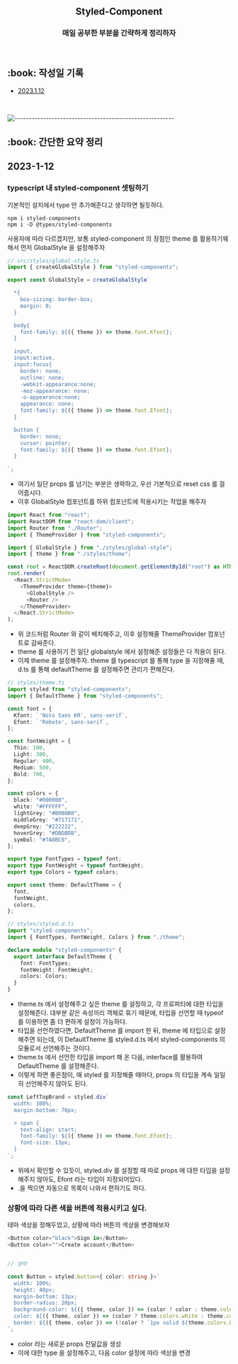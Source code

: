 <h2 align="center"> Styled-Component </h1>
<h3 align="center"> 매일 공부한 부분을 간략하게 정리하자 </h3> 
<br />

<h2 id="프로젝트소개"> :book: 작성일 기록 </h2>

- [2023.1.12](##2023-1-12)

  <br />

![--------------------------------------------------------](https://raw.githubusercontent.com/andreasbm/readme/master/assets/lines/rainbow.png)

<h2 id="프로젝트소개"> :book: 간단한 요약 정리 </h2>

## 2023-1-12

### typescript 내 styled-component 셋팅하기

<p>기본적인 설치에서 type 만 추가해준다고 생각하면 될듯하다.</p>

```
npm i styled-components
npm i -D @types/styled-components
```

<p>사용자에 따라 다르겠지만, 보통 styled-component 의 장점인 theme 를 활용하기웨해서 먼저 GlobalStyle 을 설정해주자</p>

```ts
// src/styles/global-style.ts
import { createGlobalStyle } from "styled-components";

export const GlobalStyle = createGlobalStyle`

  *{
    box-sizing: border-box;
    margin: 0;
  }

  body{
    font-family: ${({ theme }) => theme.font.Kfont};
  }

  input,
  input:active,
  input:focus{
    border: none;
    outline: none;
    -webkit-appearance:none;
    -moz-appearance: none;
    -o-appearance:none;
    appearance: none;
    font-family: ${({ theme }) => theme.font.Efont};
  }

  button {
    border: none;
    cursor: pointer;
    font-family: ${({ theme }) => theme.font.Efont};
  }
  
`;
```

- 여기서 일단 props 를 넘기는 부분은 생략하고, 우선 기본적으로 reset css 를 걸어줍시다.
- 이후 GlobalStyle 컴포넌트를 하위 컴포넌트에 적용시키는 작업을 해주자

```ts
import React from "react";
import ReactDOM from "react-dom/client";
import Router from "./Router";
import { ThemeProvider } from "styled-components";

import { GlobalStyle } from "./styles/global-style";
import { theme } from "./styles/theme";

const root = ReactDOM.createRoot(document.getElementById("root") as HTMLElement);
root.render(
  <React.StrictMode>
    <ThemeProvider theme={theme}>
      <GlobalStyle />
      <Router />
    </ThemeProvider>
  </React.StrictMode>
);
```

- 위 코드처럼 Router 와 같이 배치해주고, 이후 설정해줄 ThemeProvider 컴포넌트로 감싸준다.
- theme 를 사용하기 전 일단 globalstyle 에서 설정해준 설정들은 다 적용이 된다.
- 이제 theme 를 설정해주자. theme 를 typescript 를 통해 type 을 지정해줄 때, d.ts 를 통해 defaultTheme 를 설정해주면 관리가 편해진다.

```ts
// styles/theme.ts
import styled from "styled-components";
import { DefaultTheme } from "styled-components";

const font = {
  Kfont: `'Noto Sans KR', sans-serif`,
  Efont: `'Roboto', sans-serif`,
};

const fontWeight = {
  Thin: 100,
  Light: 300,
  Regular: 400,
  Medium: 500,
  Bold: 700,
};

const colors = {
  black: "#000000",
  white: "#FFFFFF",
  lightGrey: "#B0B0B0",
  middleGrey: "#717171",
  deepGrey: "#222222",
  hoverGrey: "#DBDBDB",
  symbol: "#7A0BC0",
};

export type FontTypes = typeof font;
export type FontWeight = typeof fontWeight;
export type Colors = typeof colors;

export const theme: DefaultTheme = {
  font,
  fontWeight,
  colors,
};
```

```ts
// styles/styled.d.ts
import "styled-components";
import { FontTypes, FontWeight, Colors } from "./theme";

declare module "styled-components" {
  export interface DefaultTheme {
    font: FontTypes;
    fontWeight: FontWeight;
    colors: Colors;
  }
}
```

- theme.ts 에서 설정해주고 싶은 theme 를 설정하고, 각 프로퍼티에 대한 타입을 설정해준다. 대부분 같은 속성끼리 객체로 묶기 때문에, 타입을 선언할 때 typeof 를 이용하면 좀 더 편하게 설정이 가능하다.
- 타입을 선언하였다면, DefaultTheme 를 import 한 뒤, theme 에 타입으로 설정해주면 되는데, 이 DefaultTheme 를 styled.d.ts 에서 styled-components 의 모듈로서 선언해주는 것이다.
- theme.ts 에서 선언한 타입을 import 해 온 다음, interface를 활용하여 DefaultTheme 를 설정해준다.
- 이렇게 하면 좋은점이, 매 styled 를 지정해줄 때마다, props 의 타입을 계속 일일히 선언해주지 않아도 된다.

```ts
const LeftTopBrand = styled.div`
  width: 100%;
  margin-bottom: 70px;

  > span {
    text-align: start;
    font-family: ${({ theme }) => theme.font.Efont};
    font-size: 13px;
  }
`;
```

- 위에서 확인할 수 있듯이, styled.div 를 설정할 때 따로 props 에 대한 타입을 설정해주지 않아도, Efont 라는 타입이 지정되어있다.
- .을 찍으면 자동으로 목록이 나와서 편하기도 하다.
  <br />

### 상황에 따라 다른 색을 버튼에 적용시키고 싶다.

<p>테마 색상을 정해두었고, 상황에 따라 버튼의 색상을 변경해보자</p>

```ts
<Button color="black">Sign in</Button>
<Button color="">Create account</Button>


// 생략

const Button = styled.button<{ color: string }>`
  width: 100%;
  height: 40px;
  margin-bottom: 13px;
  border-radius: 20px;
  background-color: ${({ theme, color }) => (color ? color : theme.colors.white)};
  color: ${({ theme, color }) => (color ? theme.colors.white : theme.colors.black)};
  border: ${({ theme, color }) => (!color ? `1px solid ${theme.colors.black}` : "none")};
`;

```

- color 라는 새로운 props 전달값을 생성
- 이에 대한 type 을 설정해주고, 다음 color 설정에 따라 색상을 변경
